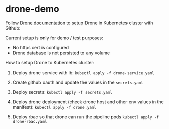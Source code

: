 # drone-demo

Follow [Drone documentation](https://docs.drone.io/installation/github/kubernetes/) to setup Drone in Kubernetes cluster with Github:

Current setup is only for demo / test purposes:

- No https cert is configured
- Drone database is not persisted to any volume

How to setup Drone to Kubernetes cluster:

1. Deploy drone service with lb: `kubectl apply -f drone-service.yaml`

2. Create github oauth and update the values in the `secrets.yaml`

3. Deploy secrets: `kubectl apply -f secrets.yaml`

4. Deploy drone deployment (check drone host and other env values in the manifest): `kubectl apply -f drone.yaml`

5. Deploy rbac so that drone can run the pipeline pods `kubectl apply -f drone-rbac.yaml`
